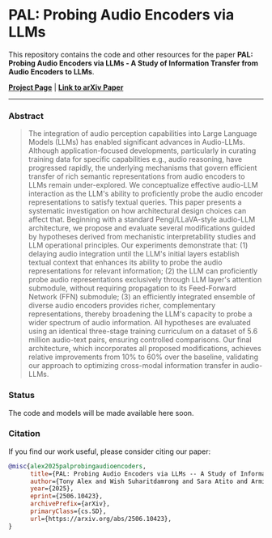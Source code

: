 # PAL: Probing Audio Encoders via LLMs

This repository contains the code and other resources for the paper **PAL: Probing Audio Encoders via LLMs - A Study of Information Transfer from Audio Encoders to LLMs**.

**[Project Page](https://ta012.github.io/PAL/)** | **[Link to arXiv Paper](https://www.arxiv.org/abs/2506.10423)**

---

### Abstract

> The integration of audio perception capabilities into Large Language Models (LLMs) has enabled significant advances in Audio-LLMs. Although application-focused developments, particularly in curating training data for specific capabilities e.g., audio reasoning, have progressed rapidly, the underlying mechanisms that govern efficient transfer of rich semantic representations from audio encoders to LLMs remain under-explored. We conceptualize effective audio-LLM interaction as the LLM's ability to proficiently probe the audio encoder representations to satisfy textual queries. This paper presents a systematic investigation on how architectural design choices can affect that. Beginning with a standard Pengi/LLaVA-style audio-LLM architecture, we propose and evaluate several modifications guided by hypotheses derived from mechanistic interpretability studies and LLM operational principles. Our experiments demonstrate that: (1) delaying audio integration until the LLM's initial layers establish textual context that enhances its ability to probe the audio representations for relevant information; (2) the LLM can proficiently probe audio representations exclusively through LLM layer's attention submodule, without requiring propagation to its Feed-Forward Network (FFN) submodule; (3) an efficiently integrated ensemble of diverse audio encoders provides richer, complementary representations, thereby broadening the LLM's capacity to probe a wider spectrum of audio information. All hypotheses are evaluated using an identical three-stage training curriculum on a dataset of 5.6 million audio-text pairs, ensuring controlled comparisons. Our final architecture, which incorporates all proposed modifications, achieves relative improvements from 10\% to 60\% over the baseline, validating our approach to optimizing cross-modal information transfer in audio-LLMs.

### Status

The code and models will be made available here soon. 

### Citation

If you find our work useful, please consider citing our paper:

```bibtex
@misc{alex2025palprobingaudioencoders,
      title={PAL: Probing Audio Encoders via LLMs -- A Study of Information Transfer from Audio Encoders to LLMs}, 
      author={Tony Alex and Wish Suharitdamrong and Sara Atito and Armin Mustafa and Philip J. B. Jackson and Imran Razzak and Muhammad Awais},
      year={2025},
      eprint={2506.10423},
      archivePrefix={arXiv},
      primaryClass={cs.SD},
      url={https://arxiv.org/abs/2506.10423}, 
}
